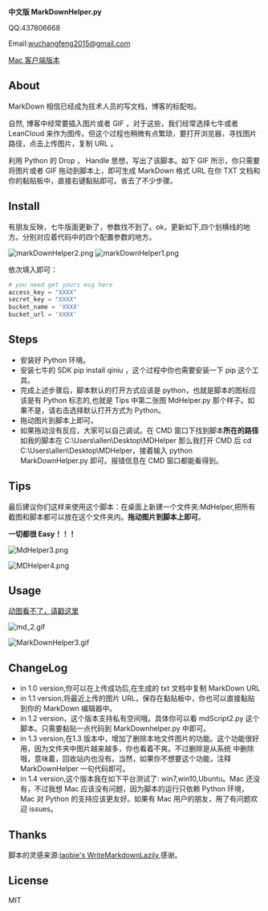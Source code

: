 
**中文版 MarkDownHelper.py**

QQ:437806668

Email:wuchangfeng2015@gmail.com

[Mac 客户端版本](https://www.v2ex.com/t/287683)

## About

MarkDown 相信已经成为技术人员的写文档，博客的标配啦。

自然, 博客中经常要插入图片或者 GIF ，对于这些，我们经常选择七牛或者 LeanCloud 来作为图传。但这个过程也稍微有点繁琐，要打开浏览器，寻找图片路径，点击上传图片，复制 URL 。

利用 Python 的 Drop ， Handle 思想，写出了该脚本。如下 GIF 所示，你只需要将图片或者 GIF 拖动到脚本上，即可生成 MarkDown 格式 URL 在你 TXT 文档和你的黏贴板中，直接右键黏贴即可。省去了不少步骤。



## Install

有朋友反映，七牛版面更新了，参数找不到了。ok，更新如下,四个划横线的地方。分别对应着代码中的四个配置参数的地方。

![markDownHelper2.png](http://7xrl8j.com1.z0.glb.clouddn.com/markDownHelper2.png)
![markDownHelper1.png](http://7xrl8j.com1.z0.glb.clouddn.com/markDownHelper1.png)

依次填入即可：

``` python
# you need get yours msg here
access_key = "XXXX"
secret_key = "XXXX"
bucket_name = 'XXXX'
bucket_url = 'XXXX'
```

## Steps

* 安装好 Python 环境。
* 安装七牛的 SDK pip install qiniu ，这个过程中你也需要安装一下 pip 这个工具。
* 完成上述步骤后，脚本默认的打开方式应该是 python，也就是脚本的图标应该是有 Python 标志的,也就是 Tips 中第二张图 MdHelper.py     那个样子。如果不是，请右击选择默认打开方式为 Python。
* 拖动图片到脚本上即可。
* 如果拖动没有反应，大家可以自己调试。在 CMD 窗口下找到脚本**所在的路径**如我的脚本在 C:\Users\allen\Desktop\MDHelper 那么我打开 CMD 后 cd C:\Users\allen\Desktop\MDHelper，接着输入 python MarkDownHelper.py 即可。报错信息在 CMD 窗口都能看得到。

## Tips

最后建议你们这样来使用这个脚本：在桌面上新建一个文件夹:MdHelper,把所有截图和脚本都可以放在这个文件夹内。**拖动图片到脚本上即可**。

**一切都很 Easy！！！**

![MdHelper3.png](http://7xrl8j.com1.z0.glb.clouddn.com/MdHelper3.png)

![MDHelper4.png](http://7xrl8j.com1.z0.glb.clouddn.com/MDHelper4.png)

## Usage

[动图看不了，请戳这里](http://7xrl8j.com1.z0.glb.clouddn.com/MarkDownHelper3.gif)

![md_2.gif](http://upload-images.jianshu.io/upload_images/1069257-864eebb4f93b1879.gif?imageMogr2/auto-orient/strip)

![MarkDownHelper3.gif](http://7xrl8j.com1.z0.glb.clouddn.com/MarkDownHelper3.gif)

## ChangeLog

*  in 1.0 version,你可以在上传成功后,在生成的 txt 文档中复制 MarkDown URL
*  in 1.1 version,将最近上传的图片 URL，保存在黏贴板中，你也可以直接黏贴到你的 MarkDown 编辑器中。 
*  in 1.2 version，这个版本支持私有空间哦。具体你可以看 mdScript2.py 这个脚本。只需要黏贴一点代码到 MarkDownhelper.py 中即可。
*  in 1.3 version,在1.3 版本中，增加了删除本地文件图片的功能。这个功能很好用，因为文件夹中图片越来越多，你也看着不爽。不过删除是从系统     中删除哦，意味着，回收站内也没有。当然，如果你不想要这个功能，注释 MarkDownHelper 一句代码即可。
*  in 1.4 version,这个版本我在如下平台测试了: win7,win10,Ubuntu。Mac 还没有，不过我想 Mac 应该没有问题，因为脚本的运行只依赖 Python       环境，Mac 对 Python 的支持应该更友好。如果有 Mac 用户的朋友，用了有问题欢迎 issues。

## Thanks

脚本的灵感来源:[laobie's WriteMarkdownLazily](https://github.com/laobie/WriteMarkdownLazily),感谢。

## License

MIT





